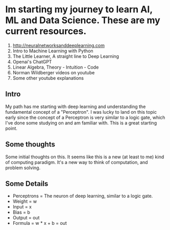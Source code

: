 # Im starting my journey to learn AI, ML and Data Science. These are my current resources.
1. http://neuralnetworksanddeeplearning.com
2. Intro to Machine Learning with Python
3. The Little Learner, A straight line to Deep Learning
4. Openai's ChatGPT
5. Linear Algebra, Theory - Intuition - Code
6. Norman Wildberger videos on youtube
7. Some other youtube explanations

## Intro
My path has me starting with deep learning and understanding the fundamental concept of a "Perceptron".
I was lucky to land on this topic early since the concept of a Perceptron is very similar to a logic gate, which I've done some studying on and 
am familiar with. This is a great starting point. 

## Some thoughts
Some initial thoughts on this. It seems like this is a new (at least to me) kind of computing paradigm. It's a new way to think of computation,
and problem solving.  

## Some Details
* Perceptrons = The neuron of deep learning, similar to a logic gate.
* Weight = w
* Input = x
* Bias = b
* Output = out
* Formula = w * x + b = out

